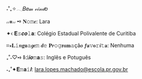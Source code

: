 ˖˚₊✧𓂃𝐵𝑒𝓂 𝓋𝒾𝓃𝒹𝑜

៸៸⨳៸៸ ➺ 𝐍𝚘𝚖𝒆: Lara

✦‹ 𝐄𝚜𝒄𝒐𝚕𝐚: Colégio Estadual Polivalente de Curitiba

⌗⨯𝐋𝚒𝒏𝐠𝐮𝚊𝒈𝒆𝚖 𝒅𝚎 𝐏𝒓𝚘𝚐𝐫𝒂𝐦𝚊çã𝒐 𝒇𝐚𝚟𝐨𝚛𝒊𝚝𝐚: Nenhuma

₊˚˖♡➺ 𝐈𝚍𝒊𝒐𝚖𝐚𝚜: Inglês e Potuguês

˖₊˚✦𝐄𝚖𝐚𝚒𝒍: lara.lopes.machado@escola.pr.gov.br
